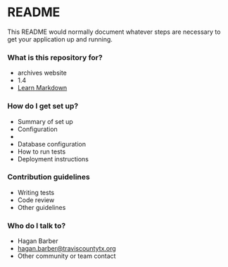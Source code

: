 # README #

This README would normally document whatever steps are necessary to get your application up and running.

### What is this repository for? ###

* archives website
* 1.4
* [Learn Markdown](https://bitbucket.org/tutorials/markdowndemo)

### How do I get set up? ###

* Summary of set up
* Configuration
* 
* Database configuration
* How to run tests
* Deployment instructions

### Contribution guidelines ###

* Writing tests
* Code review
* Other guidelines

### Who do I talk to? ###

* Hagan Barber
* hagan.barber@traviscountytx.org
* Other community or team contact

